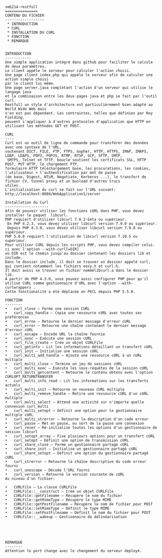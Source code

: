     smb214-restfull
    ===============
    CONTENU DU FICHIER
    ------------------
     * INTRODUCTION
     * CURL
     * INSTALLATION DU CURL
     * FONCTION
     * REMARQUE


    INTRODUCTION
    ------------
    Une simple application intégré dans github pour faciliter le calcule de deux paramètres.
    Le client appèle le serveur pour calculer l'action choisi.
    Une page client index.php qui appèle le serveur afin de calculer une action simple choisi 
    par le client lui même.
    Une page server.java complètant l'action d'un serveur qui utilise le langage java 
    et la combinaison entre les deux pages java et php se fait par l'outil curl.
    Restfull un style d'architecture est particulièrement bien adapté au World Wide Web mais 
    n'en est pas dépendant. Les contraintes, telles que définies par Roy Fielding, 
    peuvent s'appliquer à d'autres protocoles d'application que HTTP en utilisant les méthodes GET et POST.

    CURL
    ----
    Curl est un outil de ligne de commande pour transférer des données avec une syntaxe de l'URL, 
    soutenant DICT, FILE, FTP, FTPS, Gopher, HTTP, HTTPS, IMAP, IMAPS, LDAP, LDAPS, POP3, POP3S, RTMP, RTSP, SCP, SFTP, SMTP,
     SMTPS, Telnet et TFTP. boucle soutient les certificats SSL, HTTP POST, PUT HTTP, le chargement FTP, 
    formulaire HTTP téléchargement base, les procurations, les cookies, l'utilisateur + l'authentification par mot de passe 
    (de base, Digest, NTLM, Negotiate, Kerberos ...), le transfert de fichier CV, tunnel proxy et un busload d'autres trucs 
    utiles.
    L'initialisation du curl se fait sur l'URL suivant: http://localhost:8080/WebApplication1/server

    Installation du Curl
    --------------------
    Afin de pouvoir utiliser les fonctions cURL dans PHP, vous devez installer le paquet  libcurl. 
    PHP requiert d'utiliser libcurl 7.0.2-beta ou supérieur.
     En PHP 4.2.3, vous devez utiliser libcurl version 7.9.0 ou supérieur.
     Depuis PHP 4.3.0, vous devez utiliser libcurl version 7.9.8 ou supérieur. 
    PHP 5.0.0 requiert l'utilisation de libcurl version 7.10.5 ou supérieur.
    Pour utiliser CURL depuis les scripts PHP, vous devez compiler celui-ci avec l'option --with-curl[=DIR] 
    où DIR est le chemin jusqu'au dossier contenant les dossiers lib et include. 
    Dans le dossier include, il doit se trouver un dossier appelé curl, qui contient notamment les fichiers easy.h et curl.h. 
    Il doit aussi se trouver un fichier nommélibcurl.a dans le dossier lib.
    À partir de PHP 4.3.0, vous pouvez aussi configurer PHP pour qu'il utilise CURL comme gestionnaire d'URL avec l'option --with-curlwrappers .
    Cette fonctionalité a été déplacée en PECL depuis PHP 5.5.0.

    FONCTION
    --------
    •	curl_close — Ferme une session CURL
    •	curl_copy_handle — Copie une ressource cURL avec toutes ses préférences
    •	curl_errno — Retourne le dernier message d'erreur cURL
    •	curl_error — Retourne une chaîne contenant le dernier message d'erreur cURL
    •	curl_escape — Encode URL la chaîne fournie
    •	curl_exec — Exécute une session cURL
    •	curl_file_create — Crée un objet CURLFile
    •	curl_getinfo — Lit les informations détaillant un transfert cURL
    •	curl_init — Initialise une session cURL
    •	curl_multi_add_handle — Ajoute une ressource cURL à un cURL multiple
    •	curl_multi_close — Termine un jeu de sessions cURL
    •	curl_multi_exec — Exécute les sous-requêtes de la session cURL
    •	curl_multi_getcontent — Retourne le contenu obtenu avec l'option CURLOPT_RETURNTRANSFER
    •	curl_multi_info_read — Lit les informations sur les transferts actuels
    •	curl_multi_init — Retourne un nouveau cURL multiple
    •	curl_multi_remove_handle — Retire une ressource cURL d'un cURL multiple
    •	curl_multi_select — Attend une activité sur n'importe quelle connexion curl_multi
    •	curl_multi_setopt — Définit une option pour le gestionnaire multiple cURL
    •	curl_multi_strerror — Retourne la description d'un code erreur
    •	curl_pause — Met en pause, ou sort de la pause une connexion
    •	curl_reset — Ré-initialise toutes les options d'un gestionnaire de session libcurl
    •	curl_setopt_array — Fixe plusieurs options pour un transfert cURL
    •	curl_setopt — Définit une option de transmission cURL
    •	curl_share_close — Ferme un gestionnaire partagé cURL
    •	curl_share_init — Initialise un gestionnaire partagé cURL
    •	curl_share_setopt — Définit une option du gestionnaire partagé cURL
    •	curl_strerror — Retourne la chaîne descriptive du code erreur fourni
    •	curl_unescape — Décode l'URL fourni
    •	curl_version — Retourne la version courante de cURL
    Au niveau d'un fichier:

    •	CURLFile — La classe CURLFile
    •	CURLFile::__construct — Crée un objet CURLFile
    •	CURLFile::getFilename — Récupère le nom du fichier
    •	CURLFile::getMimeType — Récupère le type MIME
    •	CURLFile::getPostFilename — Récupère le nom de fichier pour POST
    •	CURLFile::setMimeType — Définit le type MIME
    •	CURLFile::setPostFilename — Définit le nom du fichier pour POST
    •	CURLFile::__wakeup — Gestionnaire de délinéarisation





    REMARQUE
    --------
    Attention le port change avec le changement du serveur deployé.
